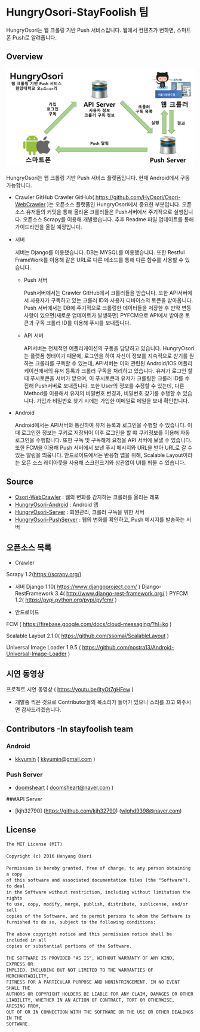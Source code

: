 # HungryOsori-StayFoolish 팀
HungryOsori는 웹 크롤링 기반 Push 서비스입니다. 웹에서 컨텐츠가 변하면, 스마트폰 Push로 알려줍니다.

## Overview

![img_architecture](./hungryosori_architecture.png)

HungryOsori는 웹 크롤링 기반 Push 서비스 플랫폼입니다. 현재 Android에서 구동 가능합니다. 

* Crawler GitHub
 Crawler GitHub( https://github.com/HyOsori/Osori-WebCrawler )는 오픈소스 플랫폼인 HungryOsori에서 중요한 부분입니다. 오픈소스 유저들의 커밋을 통해 올라온 크롤러들은 Push서버에서 주기적으로 실행됩니다. 오픈소스 Scrapy를 이용해 개발했습니다. 추후 Readme 파일 업데이트를 통해 가이드라인을 올릴 예정입니다.

 * 서버

	서버는 Django를 이용했습니다. DB는 MYSQL를 이용했습니다.
	또한 Restful FrameWork를 이용해 같은 URL로 다른 메소드를 통해 다른 함수를 사용할 수 있습니다.
	* Push 서버 
	
		Push서버에서는 Crawler GitHub에서 크롤러들을 받습니다. 또한 API서버에서 사용자가 구독하고 있는 크롤러 ID와 사용자 디바이스의 토큰을 받아옵니다. Push 서버에서는 DB에 주기적으로 크롤링한 데이터들을 저장한 후 만약 변동사항이 있으면(새로운 업데이트가 발생하면) PYFCM으로 API에서 받아온 토큰과 구독 크롤러 ID를 이용해 푸시를 보내줍니다. 
	* API 서버
	
		API서버는 전체적인 어플리케이션의 구동을 담당하고 있습니다. HungryOsori는 플랫폼 형태이기 때문에, 로그인을 하여 자신이 정보를 지속적으로 받기를 원하는 크롤러를 구독할 수 있는데, API서버는 이와 관련된 Android/IOS 어플리케이션에서의 유저 등록과 크롤러 구독을 처리하고 있습니다. 유저가 로그인 할때 푸시토큰을 서버가 받으며, 이 푸시토큰과 유저가 크롤링한 크롤러 ID를 수집해 Push서버로 보내줍니다. 또한 User의 정보를 수정할 수 있는데, 다른 Method를 이용해서 유저의 비밀번호 변경과, 비밀번호 찾기를 수행할 수 있습니다. 가입과 비밀번호 찾기 시에는 가입한 이메일로 메일을 보내 확인합니다.
* Android

	Android에서는 API서버와 통신하여 유저 등록과 로그인을 수행할 수 있습니다. 이 때 로그인한 정보는 쿠키로 저장되어 이후 로그인을 할 떄 쿠키정보를 이용해 자동로그인을 수행합니다. 또한 구독 및 구독해제 요청을 API 서버에 보낼 수 있습니다. 또한 FCM을 이용해 Push 서버에서 보낸 푸시 메시지와 URL을 받아 URL로 갈 수 있는 알림을 띄웁니다. 안드로이드에서는 반응형 앱을 위해, Scalable Layout이라는 오픈 소스 레이아웃을 사용해 스크린크기와 상관없이 UI를 띄울 수 있습니다.
	
## Source
* [Osori-WebCrawler](https://github.com/HyOsori/Osori-WebCrawler) : 웹의 변화를 감지하는 크롤러를 올리는 레포
* [HungryOsori-Android](https://github.com/HyOsori/HungryOsori-Android) : Android 앱
* [HungryOsori-Server](https://github.com/HyOsori/HungryOsori-Server) : 회원관리, 크롤러 구독을 위한 서버 
* [HungryOsori-PushServer](https://github.com/HyOsori/HungryOsori-PushServer) : 웹의 변화를 확인하고, Push 메시지를 발송하는 서버


## 오픈소스 목록
* Crawler

Scrapy 1.2(https://scrapy.org/)

* 서버 
Django 1.10( https://www.djangoproject.com/ )
Django-RestFramework 3.4( http://www.django-rest-framework.org/ )
PYFCM 1.2( https://pypi.python.org/pypi/pyfcm/ )

* 안드로이드

FCM	( https://firebase.google.com/docs/cloud-messaging/?hl=ko )

Scalable Layout 2.1.0( https://github.com/ssomai/ScalableLayout ) 

Universal Image Loader 1.9.5 ( https://github.com/nostra13/Android-Universal-Image-Loader ) 


## 시연 동영상

프로젝트 시연 동영상 ( https://youtu.be/ltyOt7gHFew )
* 개발중 찍은 것으로 Contributor들의 목소리가 들어가 있으니 소리를 끄고 봐주시면 감사드리겠습니다.
 
## Contributors -In stayfoolish team
### Android
* [kkyumin](https://github.com/kkyumin) ( kkyumin@gmail.com )

### Push Server

* [doomsheart](https://github.com/doomsheart) ( doomsheart@naver.com )

###API Server

* [kjh32790] (https://github.com/kjh32790) (wlghd9398@naver.com)

## License
```
The MIT License (MIT)

Copyright (c) 2016 Hanyang Osori

Permission is hereby granted, free of charge, to any person obtaining a copy
of this software and associated documentation files (the "Software"), to deal
in the Software without restriction, including without limitation the rights
to use, copy, modify, merge, publish, distribute, sublicense, and/or sell
copies of the Software, and to permit persons to whom the Software is
furnished to do so, subject to the following conditions:

The above copyright notice and this permission notice shall be included in all
copies or substantial portions of the Software.

THE SOFTWARE IS PROVIDED "AS IS", WITHOUT WARRANTY OF ANY KIND, EXPRESS OR
IMPLIED, INCLUDING BUT NOT LIMITED TO THE WARRANTIES OF MERCHANTABILITY,
FITNESS FOR A PARTICULAR PURPOSE AND NONINFRINGEMENT. IN NO EVENT SHALL THE
AUTHORS OR COPYRIGHT HOLDERS BE LIABLE FOR ANY CLAIM, DAMAGES OR OTHER
LIABILITY, WHETHER IN AN ACTION OF CONTRACT, TORT OR OTHERWISE, ARISING FROM,
OUT OF OR IN CONNECTION WITH THE SOFTWARE OR THE USE OR OTHER DEALINGS IN THE
SOFTWARE.
```
